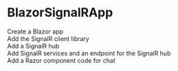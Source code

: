 # BlazorSignalRApp


Create a Blazor app
<br/>
Add the SignalR client library
<br/>
Add a SignalR hub
<br/>
Add SignalR services and an endpoint for the SignalR hub
<br/>
Add a Razor component code for chat
